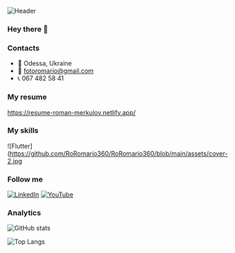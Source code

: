 ![Header](https://github.com/RoRomario360/RoRomario360/blob/main/assets/cover.jpg)

### Hey there 👋

### Contacts

- 📌 Odessa, Ukraine
- 📧 fotoromario@gmail.com
- 📞 067 482 58 41

### My resume

https://resume-roman-merkulov.netlify.app/

### My skills

![Flutter](https://github.com/RoRomario360/RoRomario360/blob/main/assets/cover-2.jpg

<!-- ![Flutter](https://github.com/RoRomario360/RoRomario360/blob/main/assets/skills.jpg) -->

### Follow me

[![LinkedIn](https://img.shields.io/badge/-linkedIn-090909?style=for-the-badge&logo=linkedin&logoColor=007BB6)](https://www.linkedin.com/in/romanmerkulov/)
[![YouTube](https://img.shields.io/badge/-YouTube-090909?style=for-the-badge&logo=YouTube&logoColor=FF0000)](https://www.youtube.com/channel/UCnKj-vGklXnCgjGc3wVbfnA)

### Analytics

![GitHub stats](https://github-readme-stats.vercel.app/api?username=RoRomario360&show_icons=true)

![Top Langs](https://github-readme-stats.vercel.app/api/top-langs/?username=RoRomario360&layout=compact)
